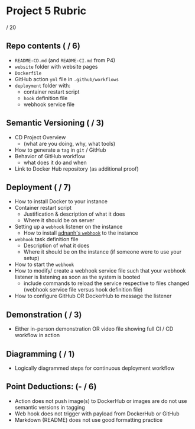 # Project 5 Rubric

/ 20

## Repo contents ( / 6)

- `README-CD.md` (and `README-CI.md` from P4)
- `website` folder with website pages
- `Dockerfile`
- GitHub action `yml` file in `.github/workflows`
- `deployment` folder with:
  - container restart script
  - `hook` definition file
  - webhook service file

## Semantic Versioning ( / 3)

- CD Project Overview
  - (what are you doing, why, what tools)
- How to generate a `tag` in `git` / GitHub
- Behavior of GitHub workflow
  - what does it do and when
- Link to Docker Hub repository (as additional proof)

## Deployment ( / 7)

- How to install Docker to your instance
- Container restart script
  - Justification & description of what it does
  - Where it should be on server
- Setting up a `webhook` listener on the instance
  - How to install [adnanh's `webhook`](https://github.com/adnanh/webhook) to the instance
- `webhook` task definition file
  - Description of what it does
  - Where it should be on the instance (if someone were to use your setup)
- How to start the `webhook`
- How to modify/ create a webhook service file such that your webhook listener is listening as soon as the system is booted
    - include commands to reload the service respective to files changed (webhook service file versus hook definition file)
- How to configure GitHub OR DockerHub to message the listener

## Demonstration ( / 3)

- Either in-person demonstration OR video file showing full CI / CD workflow in action 

## Diagramming ( / 1)

- Logically diagrammed steps for continuous deployment workflow

## Point Deductions: (- / 6)

- Action does not push image(s) to DockerHub or images are do not use semantic versions in tagging
- Web hook does not trigger with payload from DockerHub or GitHub
- Markdown (README) does not use good formatting practice
